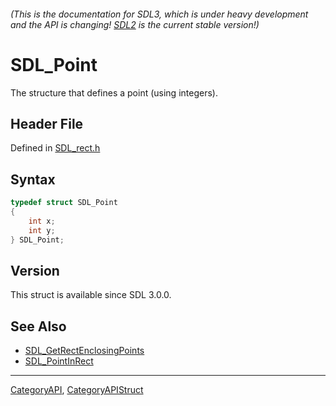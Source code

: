 ###### (This is the documentation for SDL3, which is under heavy development and the API is changing! [SDL2](https://wiki.libsdl.org/SDL2/) is the current stable version!)
# SDL_Point

The structure that defines a point (using integers).

## Header File

Defined in [SDL_rect.h](https://github.com/libsdl-org/SDL/blob/main/include/SDL3/SDL_rect.h)

## Syntax

```c
typedef struct SDL_Point
{
    int x;
    int y;
} SDL_Point;
```

## Version

This struct is available since SDL 3.0.0.

## See Also

* [SDL_GetRectEnclosingPoints](SDL_GetRectEnclosingPoints)
* [SDL_PointInRect](SDL_PointInRect)

----
[CategoryAPI](CategoryAPI), [CategoryAPIStruct](CategoryAPIStruct)

